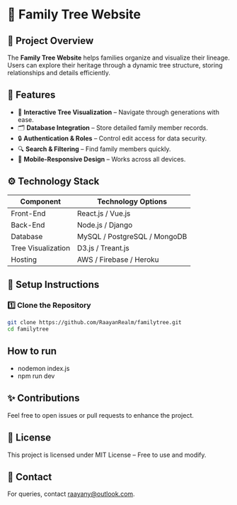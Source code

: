 # 🌳 Family Tree Website

## 📝 Project Overview
The **Family Tree Website** helps families organize and visualize their lineage. Users can explore their heritage through a dynamic tree structure, storing relationships and details efficiently.

## 🚀 Features
- 📍 **Interactive Tree Visualization** – Navigate through generations with ease.
- 🗂 **Database Integration** – Store detailed family member records.
- 🔒 **Authentication & Roles** – Control edit access for data security.
- 🔍 **Search & Filtering** – Find family members quickly.
- 📱 **Mobile-Responsive Design** – Works across all devices.

## ⚙️ Technology Stack
| Component     | Technology Options |
|--------------|-------------------|
| Front-End    | React.js / Vue.js |
| Back-End     | Node.js / Django  |
| Database     | MySQL / PostgreSQL / MongoDB |
| Tree Visualization | D3.js / Treant.js |
| Hosting      | AWS / Firebase / Heroku |

## 🔨 Setup Instructions
### **1️⃣ Clone the Repository**
```bash
git clone https://github.com/RaayanRealm/familytree.git
cd familytree
```
## How to run
- nodemon index.js
- npm run dev

## ✨ Contributions
Feel free to open issues or pull requests to enhance the project.
## 📜 License
This project is licensed under MIT License – Free to use and modify.
## 📧 Contact
For queries, contact raayany@outlook.com.
